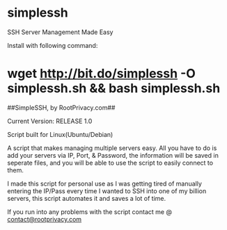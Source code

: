 # simplessh
SSH Server Management Made Easy

Install with following command: 

wget http://bit.do/simplessh -O simplessh.sh && bash simplessh.sh
=====================================================================
##SimpleSSH, by RootPrivacy.com##

Current Version: RELEASE 1.0

Script built for Linux(Ubuntu/Debian) 

A script that makes managing multiple servers easy. 
All you have to do is add your servers via IP, Port, & Password, the information will be saved in seperate files, and you will be able to use the script to easily connect to them. 

I made this script for personal use as I was getting tired of manually entering the IP/Pass every time I wanted to SSH into one of my
billion servers, this script automates it and saves a lot of time. 

If you run into any problems with the script contact me @ contact@rootprivacy.com
